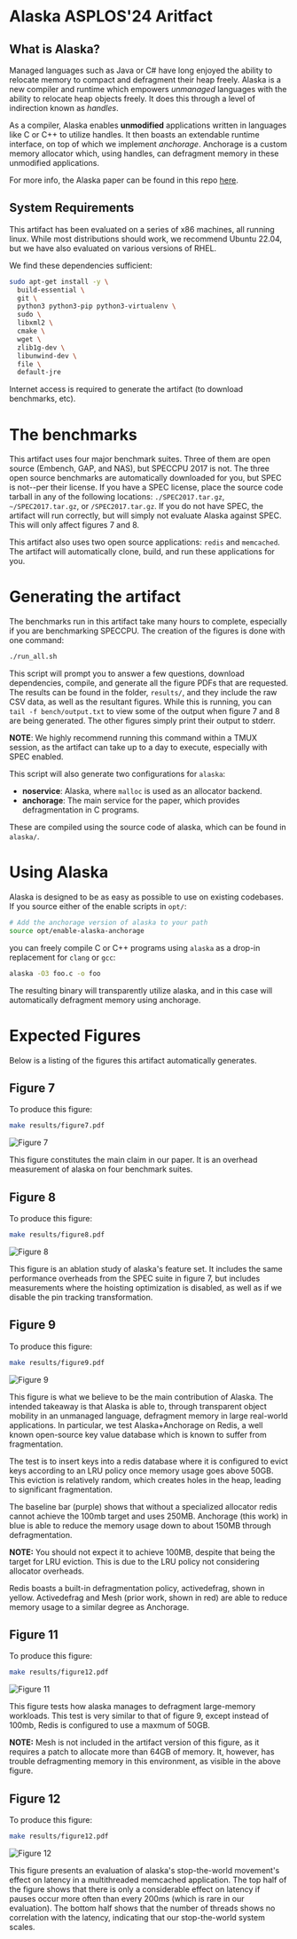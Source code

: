 # Alaska ASPLOS'24 Aritfact


## What is Alaska?

Managed languages such as Java or C# have long enjoyed the ability to relocate memory to compact and defragment their heap freely.
Alaska is a new compiler and runtime which empowers *unmanaged* languages with the ability to relocate heap objects freely.
It does this through a level of indirection known as *handles*.

As a compiler, Alaska enables **unmodified** applications written in languages like C or C++ to utilize handles.
It then boasts an extendable runtime interface, on top of which we implement *anchorage*.
Anchorage is a custom memory allocator which, using handles, can defragment memory in these unmodified applications.

For more info, the Alaska paper can be found in this repo [here](paper.pdf).

## System Requirements

This artifact has been evaluated on a series of x86 machines, all running linux.
While most distributions should work, we recommend Ubuntu 22.04, but we have also evaluated on various versions of RHEL.

We find these dependencies sufficient:

```bash
sudo apt-get install -y \
  build-essential \
  git \
  python3 python3-pip python3-virtualenv \
  sudo \
  libxml2 \
  cmake \
  wget \
  zlib1g-dev \
  libunwind-dev \
  file \
  default-jre
```

Internet access is required to generate the artifact (to download benchmarks, etc).

# The benchmarks

This artifact uses four major benchmark suites.
Three of them are open source (Embench, GAP, and NAS), but SPECCPU 2017 is not.
The three open source benchmarks are automatically downloaded for you, but SPEC is not--per their license.
If you have a SPEC license, place the source code tarball in any of the following locations: `./SPEC2017.tar.gz`, `~/SPEC2017.tar.gz`, or `/SPEC2017.tar.gz`.
If you do not have SPEC, the artifact will run correctly, but will simply not evaluate Alaska against SPEC.
This will only affect figures 7 and 8.

This artifact also uses two open source applications: `redis` and `memcached`.
The artifact will automatically clone, build, and run these applications for you.

# Generating the artifact

The benchmarks run in this artifact take many hours to complete, especially if you are benchmarking SPECCPU.
The creation of the figures is done with one command:

```bash
./run_all.sh
```
This script will prompt you to answer a few questions, download dependencies, compile, and generate all the figure PDFs that are requested.
The results can be found in the folder, `results/`, and they include the raw CSV data, as well as the resultant figures.
While this is running, you can `tail -f bench/output.txt` to view some of the output when figure 7 and 8 are being generated.
The other figures simply print their output to stderr.


**NOTE**: We highly recommend running this command within a TMUX session, as the artifact can take up to a day to execute, especially with SPEC enabled.


This script will also generate two configurations for `alaska`:

- **noservice**: Alaska, where `malloc` is used as an allocator backend.
- **anchorage**: The main service for the paper, which provides defragmentation in C programs.

These are compiled using the source code of alaska, which can be found in `alaska/`.


# Using Alaska

Alaska is designed to be as easy as possible to use on existing codebases.
If you source either of the enable scripts in `opt/`:
```bash
# Add the anchorage version of alaska to your path
source opt/enable-alaska-anchorage
```
you can freely compile C or C++ programs using `alaska` as a drop-in replacement for `clang` or `gcc`:
```bash
alaska -O3 foo.c -o foo
```
The resulting binary will transparently utilize alaska, and in this case will automatically defragment memory using anchorage.


# Expected Figures

Below is a listing of the figures this artifact automatically generates.


## Figure 7

To produce this figure:
```bash
make results/figure7.pdf
```

![Figure 7](example-results/golden/figure7.png)

This figure constitutes the main claim in our paper.
It is an overhead measurement of alaska on four benchmark suites.


## Figure 8

To produce this figure:
```bash
make results/figure8.pdf
```

![Figure 8](example-results/golden/figure8.png)

This figure is an ablation study of alaska's feature set.
It includes the same performance overheads from the SPEC suite in figure 7, but includes measurements where the hoisting optimization is disabled, as well as if we disable the pin tracking transformation.

## Figure 9

To produce this figure:
```bash
make results/figure9.pdf
```

![Figure 9](example-results/golden/figure9.png)


This figure is what we believe to be the main contribution of Alaska.
The intended takeaway is that Alaska is able to, through transparent object mobility in an unmanaged language, defragment memory in large real-world applications.
In particular, we test Alaska+Anchorage on Redis, a well known open-source key value database which is known to suffer from fragmentation.

The test is to insert keys into a redis database where it is configured to evict keys according to an LRU policy once memory usage goes above 50GB.
This eviction is relatively random, which creates holes in the heap, leading to significant fragmentation.

The baseline bar (purple) shows that without a specialized allocator redis cannot achieve the 100mb target and uses 250MB.
Anchorage (this work) in blue is able to reduce the memory usage down to about 150MB through defragmentation.

**NOTE:** You should not expect it to achieve 100MB, despite that being the target for LRU eviction.
This is due to the LRU policy not considering allocator overheads.

Redis boasts a built-in defragmentation policy, activedefrag, shown in yellow.
Activedefrag and Mesh (prior work, shown in red) are able to reduce memory usage to a similar degree as Anchorage.




## Figure 11


To produce this figure:
```bash
make results/figure12.pdf
```

![Figure 11](example-results/golden/figure11.png)

This figure tests how alaska manages to defragment large-memory workloads.
This test is very similar to that of figure 9, except instead of 100mb, Redis is configured to use a maxmum of 50GB.


**NOTE:** Mesh is not included in the artifact version of this figure, as it requires a patch to allocate more than 64GB of memory.
It, however, has trouble defragmenting memory in this environment, as visible in the above figure.

## Figure 12

To produce this figure:
```bash
make results/figure12.pdf
```

![Figure 12](example-results/golden/figure12.png)

This figure presents an evaluation of alaska's stop-the-world movement's effect on latency in a multithreaded memcached application.
The top half of the figure shows that there is only a considerable effect on latency if pauses occur more often than every 200ms (which is rare in our evaluation).
The bottom half shows that the number of threads shows no correlation with the latency, indicating that our stop-the-world system scales.

